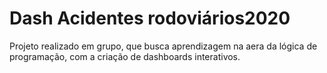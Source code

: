 # Dash Acidentes rodoviários2020
 Projeto realizado em grupo, que busca aprendizagem na aera da lógica de programação, com a criação de dashboards interativos.
 <div align="center">
<img src="![01](https://user-images.githubusercontent.com/99217281/192418605-3f4345ec-b187-4858-bcef-184c797c2ab2.png)" width="0px" />
</div>
